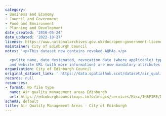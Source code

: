 ```yaml
---
category:
- Business and Economy
- Council and Government
- Food and Environment
- Planning and Development
date_created: '2016-05-24'
date_updated: '2022-10-27'
license: https://www.nationalarchives.gov.uk/doc/open-government-licence/version/3/
maintainer: City of Edinburgh Council
notes: '<p>This dataset now contains revoked AQMAs.</p>

  <p>Site name, date designated, revocation date (where applicable) type of pollutant
  and website URL (with more information) are now mandatory attributes for this dataset.</p>'
organization: City of Edinburgh Council
original_dataset_link: ' https://data.spatialhub.scot/dataset/air_quality_management_areas-ce'
records: null
resources:
- format: No file type
  name: Air quality management areas Edinburgh
  url: https://edinburghcouncilmaps.info/arcgis/services/Misc/INSPIRE/MapServer/WFSServer?request=GetCapabilities&service=WFS
schema: default
title: Air Quality Management Areas - City of Edinburgh
---
```

